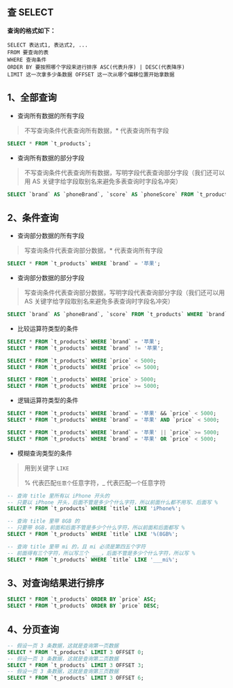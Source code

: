 ## 查 SELECT

**查询的格式如下：**

```
SELECT 表达式1, 表达式2, ...
FROM 要查询的表
WHERE 查询条件
ORDER BY 要按照哪个字段来进行排序 ASC(代表升序) | DESC(代表降序)
LIMIT 这一次拿多少条数据 OFFSET 这一次从哪个偏移位置开始拿数据
```

## 1、全部查询

* 查询所有数据的所有字段

> 不写查询条件代表查询所有数据，* 代表查询所有字段

```SQL
SELECT * FROM `t_products`;
```

* 查询所有数据的部分字段

> 不写查询条件代表查询所有数据，写明字段代表查询部分字段（我们还可以用 AS 关键字给字段取别名来避免多表查询时字段名冲突）

```SQL
SELECT `brand` AS `phoneBrand`, `score` AS `phoneScore` FROM `t_products`;
```

## 2、条件查询

* 查询部分数据的所有字段

> 写查询条件代表查询部分数据，* 代表查询所有字段

```SQL
SELECT * FROM `t_products` WHERE `brand` = '苹果';
```

* 查询部分数据的部分字段

> 写查询条件代表查询部分数据，写明字段代表查询部分字段（我们还可以用 AS 关键字给字段取别名来避免多表查询时字段名冲突）

```SQL
SELECT `brand` AS `phoneBrand`, `score` FROM `t_products` WHERE `brand` = '苹果';
```

* 比较运算符类型的条件

```SQL
SELECT * FROM `t_products` WHERE `brand` = '苹果';
SELECT * FROM `t_products` WHERE `brand` != '苹果';

SELECT * FROM `t_products` WHERE `price` < 5000;
SELECT * FROM `t_products` WHERE `price` <= 5000;

SELECT * FROM `t_products` WHERE `price` > 5000;
SELECT * FROM `t_products` WHERE `price` >= 5000;
```

* 逻辑运算符类型的条件

```SQL
SELECT * FROM `t_products` WHERE `brand` = '苹果' && `price` < 5000;
SELECT * FROM `t_products` WHERE `brand` = '苹果' AND `price` < 5000;

SELECT * FROM `t_products` WHERE `brand` = '苹果' || `price` >= 5000;
SELECT * FROM `t_products` WHERE `brand` = '苹果' OR `price` < 5000;
```

* 模糊查询类型的条件

> 用到关键字 `LIKE`
> 
> % 代表匹配`任意个`任意字符，_ 代表匹配`一个`任意字符

```SQL
-- 查询 title 里所有以 iPhone 开头的
-- 只要以 iPhone 开头，后面不管是多少个什么字符，所以前面什么都不用写、后面写 %
SELECT * FROM `t_products` WHERE `title` LIKE 'iPhone%';

-- 查询 title 里带 8GB 的
-- 只要带 8GB，前面和后面不管是多少个什么字符，所以前面和后面都写 %
SELECT * FROM `t_products` WHERE `title` LIKE '%(8GB%';

-- 查询 title 里带 mi 的，且 mi 必须是第四五个字符
-- 前面得有三个字符，所以写三个 ___，后面不管是多少个什么字符，所以写 %
SELECT * FROM `t_products` WHERE `title` LIKE '___mi%';
```

## 3、对查询结果进行排序

```SQL
SELECT * FROM `t_products` ORDER BY `price` ASC;
SELECT * FROM `t_products` ORDER BY `price` DESC;
```

## 4、分页查询

```SQL
-- 假设一页 3 条数据，这就是查询第一页数据
SELECT * FROM `t_products` LIMIT 3 OFFSET 0;
-- 假设一页 3 条数据，这就是查询第二页数据
SELECT * FROM `t_products` LIMIT 3 OFFSET 3;
-- 假设一页 3 条数据，这就是查询第三页数据
SELECT * FROM `t_products` LIMIT 3 OFFSET 6;
```